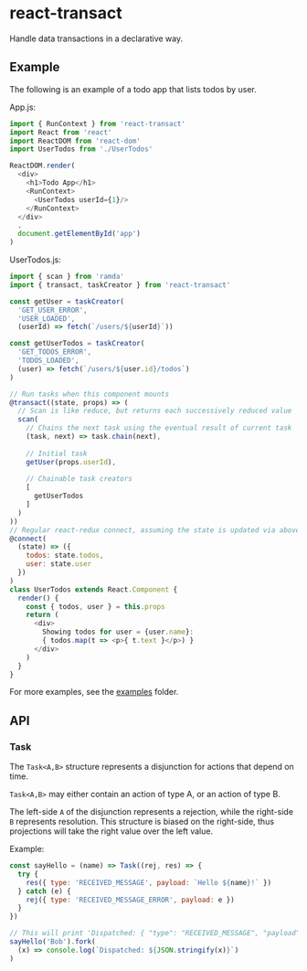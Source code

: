# react-transact

Handle data transactions in a declarative way.

## Example

The following is an example of a todo app that lists todos by user.

App.js:

```js
import { RunContext } from 'react-transact'
import React from 'react'
import ReactDOM from 'react-dom'
import UserTodos from './UserTodos'

ReactDOM.render(
  <div>
    <h1>Todo App</h1>
    <RunContext>
      <UserTodos userId={1}/>
    </RunContext>
  </div>
  ,
  document.getElementById('app')
)

```

UserTodos.js:

```js
import { scan } from 'ramda'
import { transact, taskCreator } from 'react-transact'

const getUser = taskCreator(
  'GET_USER_ERROR',
  'USER_LOADED',
  (userId) => fetch(`/users/${userId}`))

const getUserTodos = taskCreator(
  'GET_TODOS_ERROR',
  'TODOS_LOADED',
  (user) => fetch(`/users/${user.id}/todos`)
)

// Run tasks when this component mounts
@transact((state, props) => (
  // Scan is like reduce, but returns each successively reduced value
  scan(
    // Chains the next task using the eventual result of current task
    (task, next) => task.chain(next),
    
    // Initial task
    getUser(props.userId),
    
    // Chainable task creators
    [
      getUserTodos
    ]
  )
))
// Regular react-redux connect, assuming the state is updated via above tasks
@connect(
  (state) => ({
    todos: state.todos,
    user: state.user
  })
)
class UserTodos extends React.Component {
  render() {
    const { todos, user } = this.props
    return (
      <div>
        Showing todos for user = {user.name}:
        { todos.map(t => <p>{ t.text }</p>) }
      </div>
    )
  }
}
```

For more examples, see the [examples](./examples) folder.

## API

### Task

The `Task<A,B>` structure represents a disjunction for actions that depend on time.

`Task<A,B>` may either contain an action of type A, or an action of type B.

The left-side `A` of the disjunction represents a rejection, while the right-side `B`
represents resolution. This structure is biased on the right-side, thus projections
will take the right value over the left value.

Example: 

```js
const sayHello = (name) => Task((rej, res) => {
  try {
    res({ type: 'RECEIVED_MESSAGE', payload: `Hello ${name}!` })
  } catch (e) {
    rej({ type: 'RECEIVED_MESSAGE_ERROR', payload: e })
  }
})

// This will print 'Dispatched: { "type": "RECEIVED_MESSAGE", "payload": "Hello Bob!" }'
sayHello('Bob').fork(
  (x) => console.log(`Dispatched: ${JSON.stringify(x)}`)
)
```
